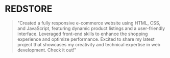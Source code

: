 # REDSTORE


> "Created a fully responsive e-commerce website using HTML, CSS, and JavaScript, featuring dynamic product listings and a user-friendly interface. Leveraged front-end skills to enhance the shopping experience and optimize performance. Excited to share my latest project that showcases my creativity and technical expertise in web development. Check it out!"


